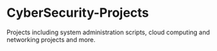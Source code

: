 # CyberSecurity-Projects
Projects including system administration scripts, cloud computing and networking projects and more.  
